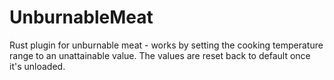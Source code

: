 # UnburnableMeat

Rust plugin for unburnable meat - works by setting the cooking temperature range to an unattainable value. The values are reset back to default once it's unloaded.
